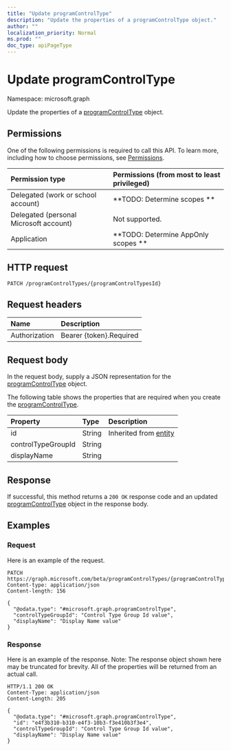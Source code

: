 ```yaml
---
title: "Update programControlType"
description: "Update the properties of a programControlType object."
author: ""
localization_priority: Normal
ms.prod: ""
doc_type: apiPageType
---
```


# Update programControlType

Namespace: microsoft.graph

Update the properties of a [programControlType](../resources/programcontroltype.md) object.

## Permissions
One of the following permissions is required to call this API. To learn more, including how to choose permissions, see [Permissions](/concepts/permissions-reference.md).

|Permission type|Permissions (from most to least privileged)|
|:---|:---|
|Delegated (work or school account)|**TODO: Determine scopes **|
|Delegated (personal Microsoft account)|Not supported.|
|Application|**TODO: Determine AppOnly scopes **|

## HTTP request
<!-- {
  "blockType": "ignored"
}
-->
``` http
PATCH /programControlTypes/{programControlTypesId}
```

## Request headers
|Name|Description|
|:---|:---|
|Authorization|Bearer {token}.Required|

## Request body
In the request body, supply a JSON representation for the [programControlType](../resources/programcontroltype.md) object.

The following table shows the properties that are required when you create the [programControlType](../resources/programcontroltype.md).

|Property|Type|Description|
|:---|:---|:---|
|id|String| Inherited from [entity](../resources/entity.md)|
|controlTypeGroupId|String||
|displayName|String||



## Response
If successful, this method returns a `200 OK` response code and an updated [programControlType](../resources/programcontroltype.md) object in the response body.

## Examples

### Request
Here is an example of the request.
<!-- {
  "blockType": "request",
  "name": "update_programcontroltype"
}
-->
``` http
PATCH https://graph.microsoft.com/beta/programControlTypes/{programControlTypesId}
Content-type: application/json
Content-length: 156

{
  "@odata.type": "#microsoft.graph.programControlType",
  "controlTypeGroupId": "Control Type Group Id value",
  "displayName": "Display Name value"
}
```

### Response
Here is an example of the response. Note: The response object shown here may be truncated for brevity. All of the properties will be returned from an actual call.
<!-- {
  "blockType": "response",
  "truncated": true
}
-->
``` http
HTTP/1.1 200 OK
Content-Type: application/json
Content-Length: 205

{
  "@odata.type": "#microsoft.graph.programControlType",
  "id": "e4f3b310-b310-e4f3-10b3-f3e410b3f3e4",
  "controlTypeGroupId": "Control Type Group Id value",
  "displayName": "Display Name value"
}
```

